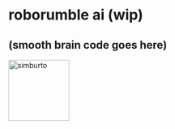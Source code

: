 # roborumble ai (wip)
## (smooth brain code goes here)
[<img alt="simburto" src="https://github.com/simburto.png?size=120" width="120px"/>](https://github.com/simburto)

